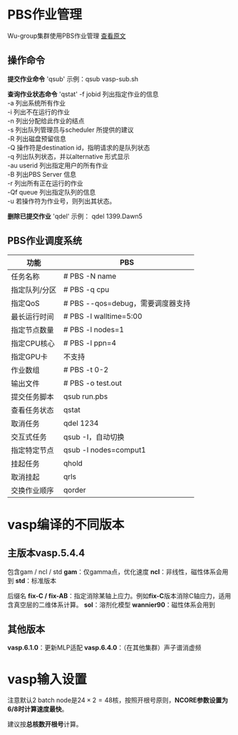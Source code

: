 # PBS作业管理
Wu-group集群使用PBS作业管理
[查看原文](https://zhuanlan.zhihu.com/p/605138591)
## 操作命令
**提交作业命令** 'qsub'
示例：qsub vasp-sub.sh

**查询作业状态命令** 'qstat'
-f jobid 列出指定作业的信息  
-a 列出系统所有作业  
-i 列出不在运行的作业  
-n 列出分配给此作业的结点  
-s 列出队列管理员与scheduler 所提供的建议  
-R 列出磁盘预留信息  
-Q 操作符是destination id，指明请求的是队列状态  
-q 列出队列状态，并以alternative 形式显示  
-au userid 列出指定用户的所有作业  
-B 列出PBS Server 信息  
-r 列出所有正在运行的作业  
-Qf queue 列出指定队列的信息  
-u 若操作符为作业号，则列出其状态。

**删除已提交作业** 'qdel'
示例： qdel 1399.Dawn5

## PBS作业调度系统

| 功能      | PBS                       |
| ------- | ------------------------- |
| 任务名称    | # PBS -N name             |
| 指定队列/分区 | # PBS -q cpu              |
| 指定QoS   | # PBS --qos=debug，需要调度器支持 |
| 最长运行时间  | # PBS -l walltime=5:00    |
| 指定节点数量  | # PBS -l nodes=1          |
| 指定CPU核心 | # PBS -l ppn=4            |
| 指定GPU卡  | 不支持                       |
| 作业数组    | # PBS -t 0-2              |
| 输出文件    | # PBS -o test.out         |
| 提交任务脚本  | qsub run.pbs              |
| 查看任务状态  | qstat                     |
| 取消任务    | qdel 1234                 |
| 交互式任务   | qsub -I，自动切换              |
| 指定特定节点  | qsub -l nodes=comput1     |
| 挂起任务    | qhold                     |
| 取消挂起    | qrls                      |
| 交换作业顺序  | qorder                    |

# vasp编译的不同版本
## 主版本vasp.5.4.4
包含gam / ncl / std
**gam**：仅gamma点，优化速度
**ncl**：非线性，磁性体系会用到
**std**：标准版本

后缀名
**fix-C / fix-AB**：指定消除某轴上应力。例如**fix-C**版本消除C轴应力，适用含真空层的二维体系计算。
**sol**：溶剂化模型
**wannier90**：磁性体系会用到

## 其他版本
**vasp.6.1.0**：更新MLP适配
**vasp.6.4.0**：（在其他集群）声子谱消虚频

# vasp输入设置
注意默认2 batch node是$24\times2=48$核，按照开根号原则，**NCORE参数设置为6/8时计算速度最快**。

建议按**总核数开根号**计算。